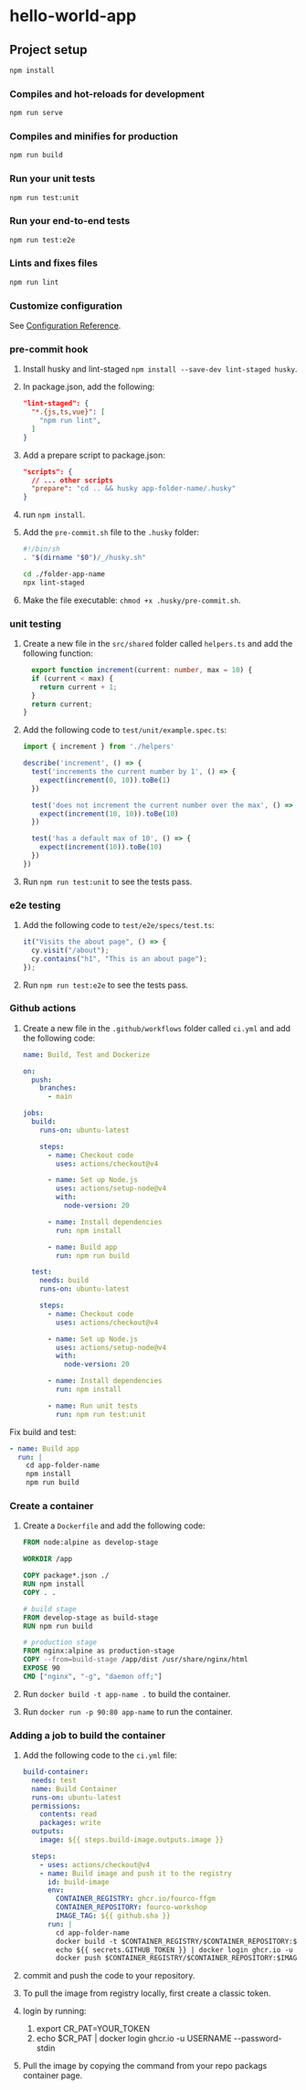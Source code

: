 # hello-world-app

## Project setup

```bash
npm install
```

### Compiles and hot-reloads for development

```bash
npm run serve
```

### Compiles and minifies for production

```bash
npm run build
```

### Run your unit tests

```bash
npm run test:unit
```

### Run your end-to-end tests

```bash
npm run test:e2e
```

### Lints and fixes files

```bash
npm run lint
```

### Customize configuration

See [Configuration Reference](https://cli.vuejs.org/config/).

### pre-commit hook

1. Install husky and lint-staged `npm install --save-dev lint-staged husky`.
2. In package.json, add the following:

    ```json
    "lint-staged": {
      "*.{js,ts,vue}": [
        "npm run lint",
      ]
    }
    ```

3. Add a prepare script to package.json:

    ```json
    "scripts": {
      // ... other scripts
      "prepare": "cd .. && husky app-folder-name/.husky"
    }
    ```

4. run `npm install`.
5. Add the `pre-commit.sh` file to the `.husky` folder:

    ```bash
    #!/bin/sh
    . "$(dirname "$0")/_/husky.sh"

    cd ./folder-app-name 
    npx lint-staged
    ```

6. Make the file executable: `chmod +x .husky/pre-commit.sh`.

### unit testing

1. Create a new file in the `src/shared` folder called `helpers.ts` and add the following function:

    ```typescript
      export function increment(current: number, max = 10) {
      if (current < max) {
        return current + 1;
      }
      return current;
    }
    ```

2. Add the following code to `test/unit/example.spec.ts`:

    ```typescript
    import { increment } from './helpers'

    describe('increment', () => {
      test('increments the current number by 1', () => {
        expect(increment(0, 10)).toBe(1)
      })

      test('does not increment the current number over the max', () => {
        expect(increment(10, 10)).toBe(10)
      })

      test('has a default max of 10', () => {
        expect(increment(10)).toBe(10)
      })
    })
    ```

3. Run `npm run test:unit` to see the tests pass.

### e2e testing

1. Add the following code to `test/e2e/specs/test.ts`:

    ```typescript
    it("Visits the about page", () => {
      cy.visit("/about");
      cy.contains("h1", "This is an about page");
    });
    ```

2. Run `npm run test:e2e` to see the tests pass.

### Github actions

1. Create a new file in the `.github/workflows` folder called `ci.yml` and add the following code:

    ```yaml
    name: Build, Test and Dockerize

    on:
      push:
        branches:
          - main

    jobs:
      build:
        runs-on: ubuntu-latest

        steps:
          - name: Checkout code
            uses: actions/checkout@v4

          - name: Set up Node.js
            uses: actions/setup-node@v4
            with:
              node-version: 20

          - name: Install dependencies
            run: npm install

          - name: Build app
            run: npm run build

      test:
        needs: build
        runs-on: ubuntu-latest

        steps:
          - name: Checkout code
            uses: actions/checkout@v4

          - name: Set up Node.js
            uses: actions/setup-node@v4
            with:
              node-version: 20

          - name: Install dependencies
            run: npm install

          - name: Run unit tests
            run: npm run test:unit
    ```

Fix build and test:

```yaml
- name: Build app
  run: |
    cd app-folder-name 
    npm install
    npm run build
```

### Create a container

1. Create a `Dockerfile` and add the following code:

    ```dockerfile
    FROM node:alpine as develop-stage
    
    WORKDIR /app

    COPY package*.json ./
    RUN npm install
    COPY . .

    # build stage
    FROM develop-stage as build-stage
    RUN npm run build

    # production stage
    FROM nginx:alpine as production-stage
    COPY --from=build-stage /app/dist /usr/share/nginx/html
    EXPOSE 90
    CMD ["nginx", "-g", "daemon off;"]
    ```

2. Run `docker build -t app-name .` to build the container.
3. Run `docker run -p 90:80 app-name` to run the container.

### Adding a job to build the container

1. Add the following code to the `ci.yml` file:

    ```yaml
    build-container:
      needs: test
      name: Build Container
      runs-on: ubuntu-latest
      permissions:
        contents: read
        packages: write
      outputs:
        image: ${{ steps.build-image.outputs.image }}

      steps:
        - uses: actions/checkout@v4
        - name: Build image and push it to the registry
          id: build-image
          env:
            CONTAINER_REGISTRY: ghcr.io/fourco-ffgm
            CONTAINER_REPOSITORY: fourco-workshop
            IMAGE_TAG: ${{ github.sha }}
          run: |
            cd app-folder-name
            docker build -t $CONTAINER_REGISTRY/$CONTAINER_REPOSITORY:$IMAGE_TAG . --file Dockerfile
            echo ${{ secrets.GITHUB_TOKEN }} | docker login ghcr.io -u $GITHUB_ACTOR --password-stdin
            docker push $CONTAINER_REGISTRY/$CONTAINER_REPOSITORY:$IMAGE_TAG
    ```

2. commit and push the code to your repository.
3. To pull the image from registry locally, first create a classic token.
4. login by running:
   1. export CR_PAT=YOUR_TOKEN
   2. echo $CR_PAT | docker login ghcr.io -u USERNAME --password-stdin
5. Pull the image by copying the command from your repo packags container page.
